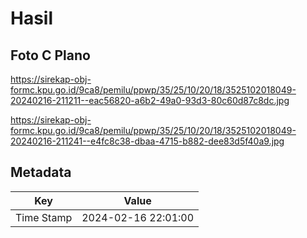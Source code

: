 # Hasil

## Foto C Plano

https://sirekap-obj-formc.kpu.go.id/9ca8/pemilu/ppwp/35/25/10/20/18/3525102018049-20240216-211211--eac56820-a6b2-49a0-93d3-80c60d87c8dc.jpg

https://sirekap-obj-formc.kpu.go.id/9ca8/pemilu/ppwp/35/25/10/20/18/3525102018049-20240216-211241--e4fc8c38-dbaa-4715-b882-dee83d5f40a9.jpg


## Metadata

| Key        | Value               |
| ---------- | ------------------- |
| Time Stamp | 2024-02-16 22:01:00 |




